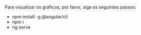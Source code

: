 Para visualizar os gráficos, por favor, siga os seguintes passos:

- npm install -g @angular/cli
- npm i
- ng serve